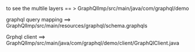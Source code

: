 to see the multile layers == > GraphQlImp/src/main/java/com/graphql/demo 

graphql query mapping ==> GraphQlImp/src/main/resources/graphql/schema.graphqls

Grphql client ==> GraphQlImp/src/main/java/com/graphql/demo/client/GraphQlClient.java 
